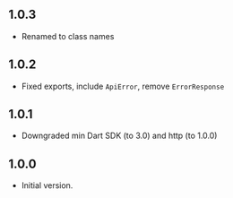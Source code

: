 ## 1.0.3

- Renamed to class names

## 1.0.2

- Fixed exports, include `ApiError`, remove `ErrorResponse`

## 1.0.1

- Downgraded min Dart SDK (to 3.0) and http (to 1.0.0)

## 1.0.0

- Initial version.
